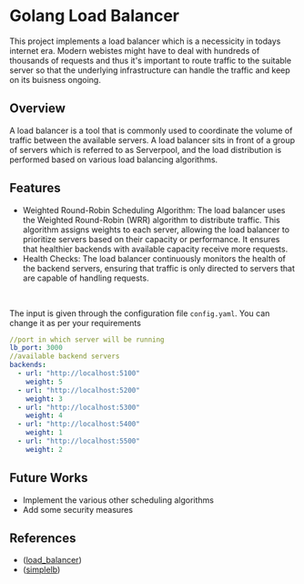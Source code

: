 # Golang Load Balancer
This project implements a load balancer which is a necessicity in todays internet era. Modern webistes might have to deal with hundreds of thousands of requests and thus it's important to route traffic to the suitable server so that the underlying infrastructure can handle the traffic and keep on its buisness ongoing. 
<br>
## Overview
A load balancer is a tool that is commonly used to coordinate the volume of traffic between the available servers.
A load balancer sits in front of a group of servers which is referred to as Serverpool, and the load distribution is performed based on various load balancing algorithms. 

## Features
* Weighted Round-Robin Scheduling Algorithm: The load balancer uses the Weighted Round-Robin (WRR) algorithm to distribute traffic. This algorithm assigns weights to each server, allowing the load balancer to prioritize servers based on their capacity or performance. It ensures that healthier backends with available capacity receive more requests.
* Health Checks: The load balancer continuously monitors the health of the backend servers, ensuring that traffic is only directed to servers that are capable of handling requests.
<br>

The input is given through the configuration file `config.yaml`. You can change it as per your requirements
``` yaml
//port in which server will be running
lb_port: 3000
//available backend servers
backends:
  - url: "http://localhost:5100"
    weight: 5
  - url: "http://localhost:5200"
    weight: 3
  - url: "http://localhost:5300"
    weight: 4
  - url: "http://localhost:5400"
    weight: 1
  - url: "http://localhost:5500"
    weight: 2

```

## Future Works
* Implement the various other scheduling algorithms
* Add some security measures 


## References
* ([load_balancer](https://github.com/leonardo5621/golang-load-balancer/tree/master))
* ([simplelb](https://github.com/kasvith/simplelb))
